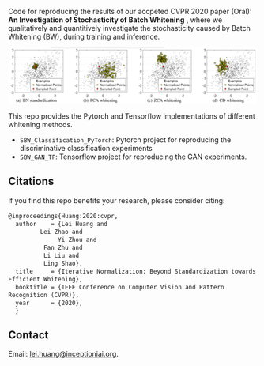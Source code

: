 
Code for reproducing the results of our accpeted CVPR 2020 paper (Oral):
**An Investigation of Stochasticity of Batch Whitening** , where we qualitatively and quantitively investigate the stochasticity caused by Batch Whitening (BW), during training and inference. 


![](./FigSBW.png)

This repo provides the Pytorch and Tensorflow implementations of different whitening methods. 
* `SBW_Classification_PyTorch`: Pytorch project for reproducing the discriminative classification experiments
* `SBW_GAN_TF`: Tensorflow project for reproducing the GAN experiments.




## Citations
If you find this repo benefits your research, please consider citing:
```
@inproceedings{Huang:2020:cvpr,
  author    = {Lei Huang and
         Lei Zhao and
              Yi Zhou and
	      Fan Zhu and
	      Li Liu and
	      Ling Shao},
  title     = {Iterative Normalization: Beyond Standardization towards Efficient Whitening},
  booktitle = {IEEE Conference on Computer Vision and Pattern Recognition (CVPR)},
  year      = {2020},
  }
```

 ## Contact
Email: lei.huang@inceptioniai.org.

